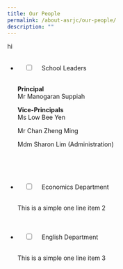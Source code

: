 ```yaml
---
title: Our People
permalink: /about-asrjc/our-people/
description: ""
---
```

hi 

<ul class="jekyllcodex_accordion">  
  <li>  
    <input type="checkbox" id="accordion1">  
    <label for="accordion1">School Leaders</label>  
    <div>  
      <p> 

**Principal**  
Mr Manogaran Suppiah

**Vice-Principals**  
Ms Low Bee Yen

Mr Chan Zheng Ming

Mdm Sharon Lim (Administration)</p>  
    </div>  
</li>
	  <li>  
    <input type="checkbox" id="accordion2">  
    <label for="accordion2">Economics Department</label>  
    <div>  
      <p>This is a simple one line item 2</p>  
    </div>  
</li>
	  <li>  
    <input type="checkbox" id="accordion3">  
    <label for="accordion3">English Department</label>  
    <div>  
      <p>This is a simple one line item 3</p>  
    </div>  
</li>
</ul>